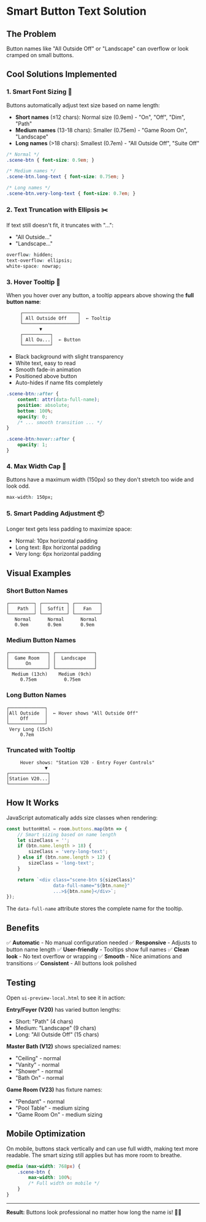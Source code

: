# Smart Button Text Solution

## The Problem
Button names like "All Outside Off" or "Landscape" can overflow or look cramped on small buttons.

## Cool Solutions Implemented

### 1. **Smart Font Sizing** 📏
Buttons automatically adjust text size based on name length:

- **Short names** (≤12 chars): Normal size (0.9em) - "On", "Off", "Dim", "Path"
- **Medium names** (13-18 chars): Smaller (0.75em) - "Game Room On", "Landscape"
- **Long names** (>18 chars): Smallest (0.7em) - "All Outside Off", "Suite Off"

```css
/* Normal */
.scene-btn { font-size: 0.9em; }

/* Medium names */
.scene-btn.long-text { font-size: 0.75em; }

/* Long names */
.scene-btn.very-long-text { font-size: 0.7em; }
```

### 2. **Text Truncation with Ellipsis** ✂️
If text still doesn't fit, it truncates with "...":
- "All Outside..."
- "Landscape..."

```css
overflow: hidden;
text-overflow: ellipsis;
white-space: nowrap;
```

### 3. **Hover Tooltip** 💬
When you hover over any button, a tooltip appears above showing the **full button name**:

```
     ┌────────────────────┐
     │ All Outside Off    │  ← Tooltip
     └────────────────────┘
            ▼
     ┌──────────┐
     │ All Ou...│  ← Button
     └──────────┘
```

- Black background with slight transparency
- White text, easy to read
- Smooth fade-in animation
- Positioned above button
- Auto-hides if name fits completely

```css
.scene-btn::after {
    content: attr(data-full-name);
    position: absolute;
    bottom: 100%;
    opacity: 0;
    /* ... smooth transition ... */
}

.scene-btn:hover::after {
    opacity: 1;
}
```

### 4. **Max Width Cap** 📐
Buttons have a maximum width (150px) so they don't stretch too wide and look odd.

```css
max-width: 150px;
```

### 5. **Smart Padding Adjustment** 📦
Longer text gets less padding to maximize space:
- Normal: 10px horizontal padding
- Long text: 8px horizontal padding
- Very long: 6px horizontal padding

## Visual Examples

### Short Button Names
```
┌─────────┐ ┌─────────┐ ┌─────────┐
│   Path  │ │  Soffit │ │   Fan   │
└─────────┘ └─────────┘ └─────────┘
   Normal      Normal      Normal
   0.9em       0.9em       0.9em
```

### Medium Button Names
```
┌──────────────┐ ┌──────────────┐
│  Game Room   │ │  Landscape   │
│      On      │ │              │
└──────────────┘ └──────────────┘
  Medium (13ch)    Medium (9ch)
     0.75em          0.75em
```

### Long Button Names
```
┌─────────────┐
│All Outside  │  ← Hover shows "All Outside Off"
│    Off      │
└─────────────┘
 Very Long (15ch)
     0.7em
```

### Truncated with Tooltip
```
     Hover shows: "Station V20 - Entry Foyer Controls"
              ▼
┌──────────────┐
│Station V20...│
└──────────────┘
```

## How It Works

JavaScript automatically adds size classes when rendering:

```javascript
const buttonHtml = room.buttons.map(btn => {
    // Smart sizing based on name length
    let sizeClass = '';
    if (btn.name.length > 18) {
        sizeClass = 'very-long-text';
    } else if (btn.name.length > 12) {
        sizeClass = 'long-text';
    }

    return `<div class="scene-btn ${sizeClass}"
                 data-full-name="${btn.name}"
                 ...>${btn.name}</div>`;
});
```

The `data-full-name` attribute stores the complete name for the tooltip.

## Benefits

✅ **Automatic** - No manual configuration needed
✅ **Responsive** - Adjusts to button name length
✅ **User-friendly** - Tooltips show full names
✅ **Clean look** - No text overflow or wrapping
✅ **Smooth** - Nice animations and transitions
✅ **Consistent** - All buttons look polished

## Testing

Open `ui-preview-local.html` to see it in action:

**Entry/Foyer (V20)** has varied button lengths:
- Short: "Path" (4 chars)
- Medium: "Landscape" (9 chars)
- Long: "All Outside Off" (15 chars)

**Master Bath (V12)** shows specialized names:
- "Ceiling" - normal
- "Vanity" - normal
- "Shower" - normal
- "Bath On" - normal

**Game Room (V23)** has fixture names:
- "Pendant" - normal
- "Pool Table" - medium sizing
- "Game Room On" - medium sizing

## Mobile Optimization

On mobile, buttons stack vertically and can use full width, making text more readable. The smart sizing still applies but has more room to breathe.

```css
@media (max-width: 768px) {
    .scene-btn {
        max-width: 100%;
        /* Full width on mobile */
    }
}
```

---

**Result:** Buttons look professional no matter how long the name is! 🎨✨
